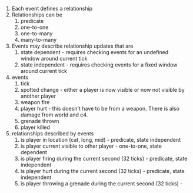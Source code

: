 1. Each event defines a relationship
1. Relationships can be
    1. predicate 
    1. one-to-one
    2. one-to-many
    3. many-to-many
1. Events may describe relationship updates that are
    1. state dependent - requires checking events for an undefined window around current tick
    2. state independent - requires checking events for a fixed window around current tick
1. events 
    1. tick
    2. spotted change - either a player is now visible or now not visible by another player
    3. weapon fire
    4. player hurt - this doesn't have to be from a weapon. There is also damage from world and c4.
    5. grenade thrown
    6. player killed
1. relationships described by events
    1. is player in location (cat, long, mid) - predicate, state independent
    2. is player current visible to other player - one-to-one, state dependent
    3. is player firing during the current second (32 ticks) - predicate, state independent
    4. is player hurt during the current second (32 ticks) - predicate, state independent
    5. is player throwing a grenade during the current second (32 ticks) - 